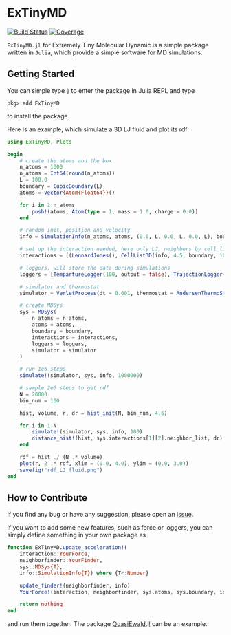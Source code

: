 # ExTinyMD

[![Build Status](https://github.com/ArrogantGao/ExTinyMD.jl/actions/workflows/CI.yml/badge.svg?branch=main)](https://github.com/ArrogantGao/ExTinyMD.jl/actions/workflows/CI.yml?query=branch%3Amain)
[![Coverage](https://codecov.io/gh/ArrogantGao/ExTinyMD.jl/branch/main/graph/badge.svg)](https://codecov.io/gh/ArrogantGao/ExTinyMD.jl)


`ExTinyMD.jl` for Extremely Tiny Molecular Dynamic is a simple package written in `Julia`, which provide a simple software for MD simulations.

## Getting Started

You can simple type `]` to enter the package in Julia REPL and type
```
pkg> add ExTinyMD
```
to install the package.

Here is an example, which simulate a 3D LJ fluid and plot its rdf:
```julia
using ExTinyMD, Plots

begin
    # create the atoms and the box
    n_atoms = 1000
    n_atoms = Int64(round(n_atoms))
    L = 100.0
    boundary = CubicBoundary(L)
    atoms = Vector{Atom{Float64}}()

    for i in 1:n_atoms
        push!(atoms, Atom(type = 1, mass = 1.0, charge = 0.0))
    end

    # random init, position and velocity
    info = SimulationInfo(n_atoms, atoms, (0.0, L, 0.0, L, 0.0, L), boundary; min_r = 0.1, temp = 1.0)

    # set up the interaction needed, here only LJ, neighbors by cell_list
    interactions = [(LennardJones(), CellList3D(info, 4.5, boundary, 100))]

    # loggers, will store the data during simulations
    loggers = [TempartureLogger(100, output = false), TrajectionLogger(step = 1000, output = false)]

    # simulator and thermostat
    simulator = VerletProcess(dt = 0.001, thermostat = AndersenThermoStat(1.0, 0.05))

    # create MDSys
    sys = MDSys(
        n_atoms = n_atoms,
        atoms = atoms,
        boundary = boundary,
        interactions = interactions,
        loggers = loggers,
        simulator = simulator
    )

    # run 1e6 steps
    simulate!(simulator, sys, info, 1000000)

    # sample 2e6 steps to get rdf
    N = 20000
    bin_num = 100

    hist, volume, r, dr = hist_init(N, bin_num, 4.6)

    for i in 1:N
        simulate!(simulator, sys, info, 100)
        distance_hist!(hist, sys.interactions[1][2].neighbor_list, dr)
    end

    rdf = hist ./ (N .* volume)
    plot(r, 2 .* rdf, xlim = (0.0, 4.0), ylim = (0.0, 3.0))
    savefig("rdf_LJ_fluid.png")
end
```

## How to Contribute

If you find any bug or have any suggestion, please open an [issue](https://github.com/ArrogantGao/ExTinyMD.jl/issues).

If you want to add some new features, such as force or loggers, you can simply define something in your own package as
```julia
function ExTinyMD.update_acceleration!(
    interaction::YourForce, 
    neighborfinder::YourFinder, 
    sys::MDSys{T}, 
    info::SimulationInfo{T}) where {T<:Number}

    update_finder!(neighborfinder, info)
    YourForce!(interaction, neighborfinder, sys.atoms, sys.boundary, info)

    return nothing
end
```
and run them together. The package [QuasiEwald.jl](https://github.com/ArrogantGao/QuasiEwald.jl) can be an example.